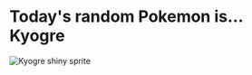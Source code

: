 # Today's random Pokemon is... Kyogre

![Kyogre shiny sprite](https://raw.githubusercontent.com/PokeAPI/sprites/master/sprites/pokemon/shiny/382.png)